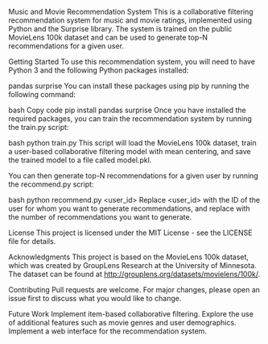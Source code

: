Music and Movie Recommendation System
This is a collaborative filtering recommendation system for music and movie ratings, implemented using Python and the Surprise library. The system is trained on the public MovieLens 100k dataset and can be used to generate top-N recommendations for a given user.

Getting Started
To use this recommendation system, you will need to have Python 3 and the following Python packages installed:

pandas
surprise
You can install these packages using pip by running the following command:

bash
Copy code
pip install pandas surprise
Once you have installed the required packages, you can train the recommendation system by running the train.py script:

bash
python train.py
This script will load the MovieLens 100k dataset, train a user-based collaborative filtering model with mean centering, and save the trained model to a file called model.pkl.

You can then generate top-N recommendations for a given user by running the recommend.py script:

bash
python recommend.py <user_id> <n>
Replace <user_id> with the ID of the user for whom you want to generate recommendations, and replace <n> with the number of recommendations you want to generate.

License
This project is licensed under the MIT License - see the LICENSE file for details.

Acknowledgments
This project is based on the MovieLens 100k dataset, which was created by GroupLens Research at the University of Minnesota. The dataset can be found at http://grouplens.org/datasets/movielens/100k/.

Contributing
Pull requests are welcome. For major changes, please open an issue first to discuss what you would like to change.

Future Work
Implement item-based collaborative filtering.
Explore the use of additional features such as movie genres and user demographics.
Implement a web interface for the recommendation system.
